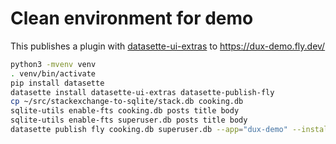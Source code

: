 # Clean environment for demo

This publishes a plugin with [datasette-ui-extras](https://github.com/cldellow/datasette-ui-extras/) to https://dux-demo.fly.dev/

```bash
python3 -mvenv venv
. venv/bin/activate
pip install datasette
datasette install datasette-ui-extras datasette-publish-fly
cp ~/src/stackexchange-to-sqlite/stack.db cooking.db
sqlite-utils enable-fts cooking.db posts title body
sqlite-utils enable-fts superuser.db posts title body
datasette publish fly cooking.db superuser.db --app="dux-demo" --install datasette-block-robots --install datasette-ui-extras --metadata metadata.json --plugins-dir plugins --setting facet_time_limit_ms 1000 --setting sql_time_limit_ms 1000 --setting default_cache_ttl 300 --branch 1.0a2
```
